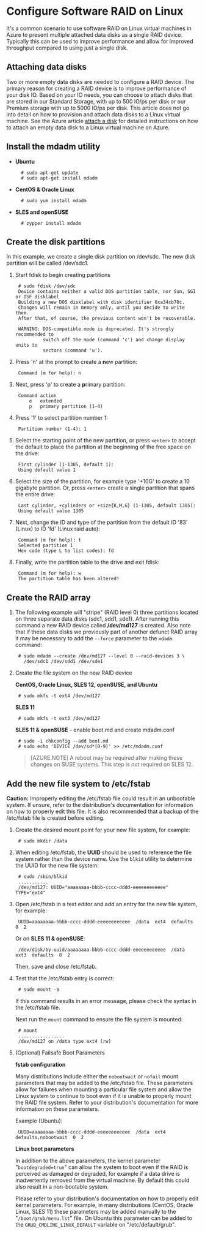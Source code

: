 <properties 
	pageTitle="Configure software RAID on a virtual machine running Linux | Azure" 
	description="Learn how to use mdadm to configure RAID on Linux in Azure." 
	services="virtual-machines-linux" 
	documentationCenter="na" 
	authors="rickstercdn"  
	manager="timlt" 
	editor="tysonn"
	tag="azure-service-management,azure-resource-manager" />

<tags 
	ms.service="virtual-machines-linux" 
	ms.workload="infrastructure-services" 
	ms.tgt_pltfrm="vm-linux" 
	ms.devlang="na" 
	ms.topic="article" 
	ms.date="09/06/2016" 
	wacn.date="" 
	ms.author="rclaus"/>



# Configure Software RAID on Linux
It's a common scenario to use software RAID on Linux virtual machines in Azure to present multiple attached data disks as a single RAID device. Typically this can be used to improve performance and allow for improved throughput compared to using just a single disk.


## Attaching data disks
Two or more empty data disks are needed to configure a RAID device.  The primary reason for creating a RAID device is to improve performance of your disk IO.  Based on your IO needs, you can choose to attach disks that are stored in our Standard Storage, with up to 500 IO/ps per disk or our Premium storage with up to 5000 IO/ps per disk. This article does not go into detail on how to provision and attach data disks to a Linux virtual machine.  See the Azure article [attach a disk](/documentation/articles/virtual-machines-linux-add-disk/) for detailed instructions on how to attach an empty data disk to a Linux virtual machine on Azure.


## Install the mdadm utility

- **Ubuntu**

		# sudo apt-get update
		# sudo apt-get install mdadm

- **CentOS & Oracle Linux**

		# sudo yum install mdadm

- **SLES and openSUSE**

		# zypper install mdadm


## Create the disk partitions
In this example, we create a single disk partition on /dev/sdc. The new disk partition will be called /dev/sdc1.

1. Start fdisk to begin creating partitions

		# sudo fdisk /dev/sdc
		Device contains neither a valid DOS partition table, nor Sun, SGI or OSF disklabel
		Building a new DOS disklabel with disk identifier 0xa34cb70c.
		Changes will remain in memory only, until you decide to write them.
		After that, of course, the previous content won't be recoverable.

		WARNING: DOS-compatible mode is deprecated. It's strongly recommended to
				 switch off the mode (command 'c') and change display units to
				 sectors (command 'u').

2. Press 'n' at the prompt to create a **n**ew partition:

		Command (m for help): n

3. Next, press 'p' to create a **p**rimary partition:

		Command action
			e   extended
			p   primary partition (1-4)

4. Press '1' to select partition number 1:

		Partition number (1-4): 1

5. Select the starting point of the new partition, or press `<enter>` to accept the default to place the partition at the beginning of the free space on the drive:

		First cylinder (1-1305, default 1):
		Using default value 1

6. Select the size of the partition, for example type '+10G' to create a 10 gigabyte partition. Or, press `<enter>` create a single partition that spans the entire drive:

		Last cylinder, +cylinders or +size{K,M,G} (1-1305, default 1305): 
		Using default value 1305

7. Next, change the ID and **t**ype of the partition from the default ID '83' (Linux) to ID 'fd' (Linux raid auto):

		Command (m for help): t
		Selected partition 1
		Hex code (type L to list codes): fd

8. Finally, write the partition table to the drive and exit fdisk:

		Command (m for help): w
		The partition table has been altered!


## Create the RAID array

1. The following example will "stripe" (RAID level 0) three partitions located on three separate data disks (sdc1, sdd1, sde1).  After running this command a new RAID device called **/dev/md127** is created. Also note that if these data disks we previously part of another defunct RAID array it may be necessary to add the `--force` parameter to the `mdadm` command:

		# sudo mdadm --create /dev/md127 --level 0 --raid-devices 3 \
		  /dev/sdc1 /dev/sdd1 /dev/sde1

2. Create the file system on the new RAID device

	**CentOS, Oracle Linux, SLES 12, openSUSE, and Ubuntu**

		# sudo mkfs -t ext4 /dev/md127

	**SLES 11**

		# sudo mkfs -t ext3 /dev/md127

	**SLES 11 & openSUSE** - enable boot.md and create mdadm.conf

		# sudo -i chkconfig --add boot.md
		# sudo echo 'DEVICE /dev/sd*[0-9]' >> /etc/mdadm.conf

	>[AZURE.NOTE] A reboot may be required after making these changes on SUSE systems. This step is *not* required on SLES 12.


## Add the new file system to /etc/fstab

**Caution:** Improperly editing the /etc/fstab file could result in an unbootable system. If unsure, refer to the distribution's documentation for information on how to properly edit this file. It is also recommended that a backup of the /etc/fstab file is created before editing.

1. Create the desired mount point for your new file system, for example:

		# sudo mkdir /data

2. When editing /etc/fstab, the **UUID** should be used to reference the file system rather than the device name.  Use the `blkid` utility to determine the UUID for the new file system:

		# sudo /sbin/blkid
		...........
		/dev/md127: UUID="aaaaaaaa-bbbb-cccc-dddd-eeeeeeeeeeee" TYPE="ext4"

3. Open /etc/fstab in a text editor and add an entry for the new file system, for example:

		UUID=aaaaaaaa-bbbb-cccc-dddd-eeeeeeeeeeee  /data  ext4  defaults  0  2

	Or on **SLES 11 & openSUSE**:

		/dev/disk/by-uuid/aaaaaaaa-bbbb-cccc-dddd-eeeeeeeeeeee  /data  ext3  defaults  0  2

	Then, save and close /etc/fstab.

4. Test that the /etc/fstab entry is correct:

		# sudo mount -a

	If this command results in an error message, please check the syntax in the /etc/fstab file.

	Next run the `mount` command to ensure the file system is mounted:

		# mount
		.................
		/dev/md127 on /data type ext4 (rw)

5. (Optional) Failsafe Boot Parameters

	**fstab configuration**

	Many distributions include either the `nobootwait` or `nofail` mount parameters that may be added to the /etc/fstab file. These parameters allow for failures when mounting a particular file system and allow the Linux system to continue to boot even if it is unable to properly mount the RAID file system. Refer to your distribution's documentation for more information on these parameters.

	Example (Ubuntu):

		UUID=aaaaaaaa-bbbb-cccc-dddd-eeeeeeeeeeee  /data  ext4  defaults,nobootwait  0  2

	**Linux boot parameters**

	In addition to the above parameters, the kernel parameter "`bootdegraded=true`" can allow the system to boot even if the RAID is perceived as damaged or degraded, for example if a data drive is inadvertently removed from the virtual machine. By default this could also result in a non-bootable system.

	Please refer to your distribution's documentation on how to properly edit kernel parameters. For example, in many distributions (CentOS, Oracle Linux, SLES 11) these parameters may be added manually to the "`/boot/grub/menu.lst`" file.  On Ubuntu this parameter can be added to the `GRUB_CMDLINE_LINUX_DEFAULT` variable on "/etc/default/grub".
